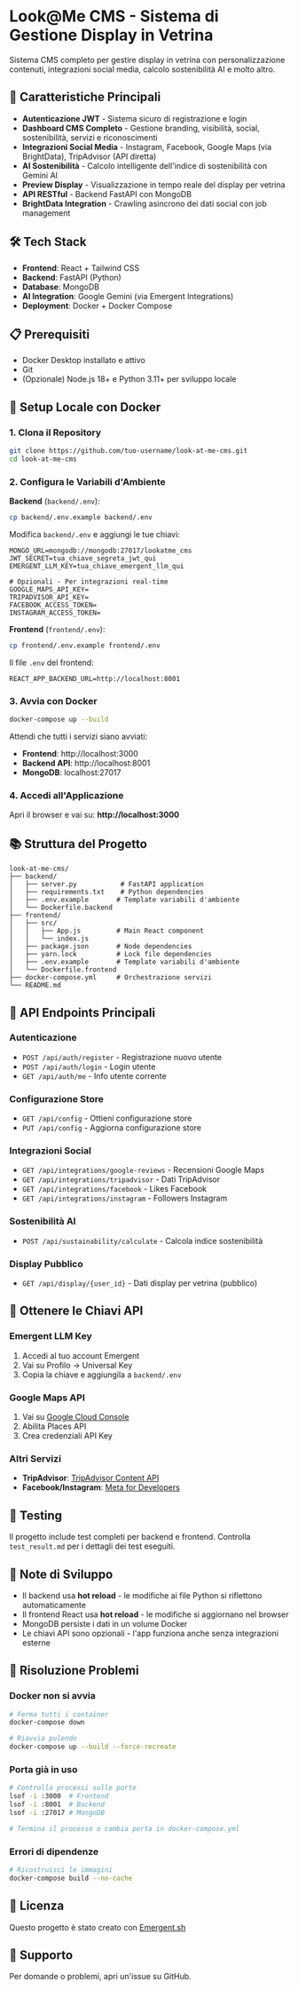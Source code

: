 # Look@Me CMS - Sistema di Gestione Display in Vetrina

Sistema CMS completo per gestire display in vetrina con personalizzazione contenuti, integrazioni social media, calcolo sostenibilità AI e molto altro.

## 🚀 Caratteristiche Principali

- **Autenticazione JWT** - Sistema sicuro di registrazione e login
- **Dashboard CMS Completo** - Gestione branding, visibilità, social, sostenibilità, servizi e riconoscimenti
- **Integrazioni Social Media** - Instagram, Facebook, Google Maps (via BrightData), TripAdvisor (API diretta)
- **AI Sostenibilità** - Calcolo intelligente dell'indice di sostenibilità con Gemini AI
- **Preview Display** - Visualizzazione in tempo reale del display per vetrina
- **API RESTful** - Backend FastAPI con MongoDB
- **BrightData Integration** - Crawling asincrono dei dati social con job management

## 🛠️ Tech Stack

- **Frontend**: React + Tailwind CSS
- **Backend**: FastAPI (Python)
- **Database**: MongoDB
- **AI Integration**: Google Gemini (via Emergent Integrations)
- **Deployment**: Docker + Docker Compose

## 📋 Prerequisiti

- Docker Desktop installato e attivo
- Git
- (Opzionale) Node.js 18+ e Python 3.11+ per sviluppo locale

## 🚀 Setup Locale con Docker

### 1. Clona il Repository

```bash
git clone https://github.com/tuo-username/look-at-me-cms.git
cd look-at-me-cms
```

### 2. Configura le Variabili d'Ambiente

**Backend** (`backend/.env`):
```bash
cp backend/.env.example backend/.env
```

Modifica `backend/.env` e aggiungi le tue chiavi:
```env
MONGO_URL=mongodb://mongodb:27017/lookatme_cms
JWT_SECRET=tua_chiave_segreta_jwt_qui
EMERGENT_LLM_KEY=tua_chiave_emergent_llm_qui

# Opzionali - Per integrazioni real-time
GOOGLE_MAPS_API_KEY=
TRIPADVISOR_API_KEY=
FACEBOOK_ACCESS_TOKEN=
INSTAGRAM_ACCESS_TOKEN=
```

**Frontend** (`frontend/.env`):
```bash
cp frontend/.env.example frontend/.env
```

Il file `.env` del frontend:
```env
REACT_APP_BACKEND_URL=http://localhost:8001
```

### 3. Avvia con Docker

```bash
docker-compose up --build
```

Attendi che tutti i servizi siano avviati:
- **Frontend**: http://localhost:3000
- **Backend API**: http://localhost:8001
- **MongoDB**: localhost:27017

### 4. Accedi all'Applicazione

Apri il browser e vai su: **http://localhost:3000**

## 📚 Struttura del Progetto

```
look-at-me-cms/
├── backend/
│   ├── server.py           # FastAPI application
│   ├── requirements.txt    # Python dependencies
│   ├── .env.example       # Template variabili d'ambiente
│   └── Dockerfile.backend
├── frontend/
│   ├── src/
│   │   ├── App.js         # Main React component
│   │   └── index.js
│   ├── package.json       # Node dependencies
│   ├── yarn.lock          # Lock file dependencies
│   ├── .env.example       # Template variabili d'ambiente
│   └── Dockerfile.frontend
├── docker-compose.yml     # Orchestrazione servizi
└── README.md
```

## 🔌 API Endpoints Principali

### Autenticazione
- `POST /api/auth/register` - Registrazione nuovo utente
- `POST /api/auth/login` - Login utente
- `GET /api/auth/me` - Info utente corrente

### Configurazione Store
- `GET /api/config` - Ottieni configurazione store
- `PUT /api/config` - Aggiorna configurazione store

### Integrazioni Social
- `GET /api/integrations/google-reviews` - Recensioni Google Maps
- `GET /api/integrations/tripadvisor` - Dati TripAdvisor
- `GET /api/integrations/facebook` - Likes Facebook
- `GET /api/integrations/instagram` - Followers Instagram

### Sostenibilità AI
- `POST /api/sustainability/calculate` - Calcola indice sostenibilità

### Display Pubblico
- `GET /api/display/{user_id}` - Dati display per vetrina (pubblico)

## 🔑 Ottenere le Chiavi API

### Emergent LLM Key
1. Accedi al tuo account Emergent
2. Vai su Profilo → Universal Key
3. Copia la chiave e aggiungila a `backend/.env`

### Google Maps API
1. Vai su [Google Cloud Console](https://console.cloud.google.com/)
2. Abilita Places API
3. Crea credenziali API Key

### Altri Servizi
- **TripAdvisor**: [TripAdvisor Content API](https://www.tripadvisor.com/developers)
- **Facebook/Instagram**: [Meta for Developers](https://developers.facebook.com/)

## 🧪 Testing

Il progetto include test completi per backend e frontend. Controlla `test_result.md` per i dettagli dei test eseguiti.

## 📝 Note di Sviluppo

- Il backend usa **hot reload** - le modifiche ai file Python si riflettono automaticamente
- Il frontend React usa **hot reload** - le modifiche si aggiornano nel browser
- MongoDB persiste i dati in un volume Docker
- Le chiavi API sono opzionali - l'app funziona anche senza integrazioni esterne

## 🐛 Risoluzione Problemi

### Docker non si avvia
```bash
# Ferma tutti i container
docker-compose down

# Riavvia pulendo
docker-compose up --build --force-recreate
```

### Porta già in uso
```bash
# Controlla processi sulle porte
lsof -i :3000  # Frontend
lsof -i :8001  # Backend
lsof -i :27017 # MongoDB

# Termina il processo o cambia porta in docker-compose.yml
```

### Errori di dipendenze
```bash
# Ricostruisci le immagini
docker-compose build --no-cache
```

## 📄 Licenza

Questo progetto è stato creato con [Emergent.sh](https://emergent.sh)

## 🤝 Supporto

Per domande o problemi, apri un'issue su GitHub.
